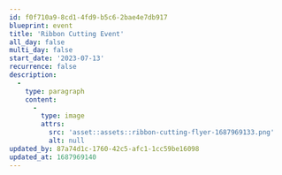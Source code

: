 ```yaml
---
id: f0f710a9-8cd1-4fd9-b5c6-2bae4e7db917
blueprint: event
title: 'Ribbon Cutting Event'
all_day: false
multi_day: false
start_date: '2023-07-13'
recurrence: false
description:
  -
    type: paragraph
    content:
      -
        type: image
        attrs:
          src: 'asset::assets::ribbon-cutting-flyer-1687969133.png'
          alt: null
updated_by: 87a74d1c-1760-42c5-afc1-1cc59be16098
updated_at: 1687969140
---
```


